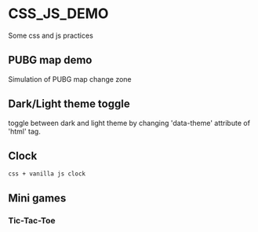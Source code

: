 # CSS_JS_DEMO

Some css and js practices

## PUBG map demo

Simulation of PUBG map change zone

## Dark/Light theme toggle

toggle between dark and light theme by changing 'data-theme' attribute of 'html' tag.

## Clock

    css + vanilla js clock

## Mini games

### Tic-Tac-Toe
